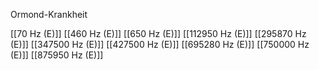 Ormond-Krankheit

[[70 Hz (E)]]
[[460 Hz (E)]]
[[650 Hz (E)]]
[[112950 Hz (E)]]
[[295870 Hz (E)]]
[[347500 Hz (E)]]
[[427500 Hz (E)]]
[[695280 Hz (E)]]
[[750000 Hz (E)]]
[[875950 Hz (E)]]